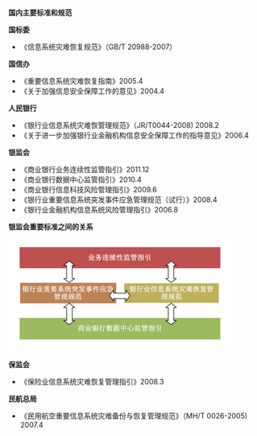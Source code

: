 **国内主要标准和规范**

**国标委**

* 《信息系统灾难恢复规范》（GB/T 20988-2007）

**国信办**

* 《重要信息系统灾难恢复指南》2005.4 
* 《关于加强信息安全保障工作的意见》2004.4 

**人民银行**

* 《银行业信息系统灾难恢管理规范》（JR/T0044-2008\) 2008.2 
* 《关于进一步加强银行业金融机构信息安全保障工作的指导意见》2006.4

**银监会**

* 《商业银行业务连续性监管指引》2011.12
* 《商业银行数据中心监管指引》2010.4
* 《商业银行信息科技风险管理指引》2009.6
* 《银行业重要信息系统突发事件应急管理规范（试行）》2008.4
* 《银行业金融机构信息系统风险管理指引》2006.8

**银监会重要标准之间的关系**

![](/assets/import10.png)

**保监会**

* 《保险业信息系统灾难恢复管理指引》2008.3

**民航总局**

* 《民用航空重要信息系统灾难备份与恢复管理规范》（MH/T 0026-2005\) 2007.4



